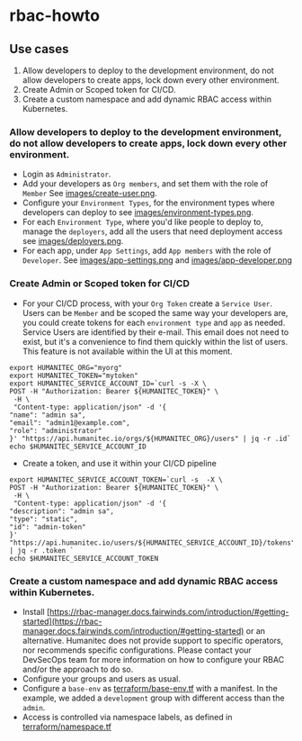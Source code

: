 # rbac-howto

## Use cases
1. Allow developers to deploy to the development environment, do not allow developers to create apps, lock down every other environment.
1. Create Admin or Scoped token for CI/CD.
1. Create a custom namespace and add dynamic RBAC access within Kubernetes.

### Allow developers to deploy to the development environment, do not allow developers to create apps, lock down every other environment.

- Login as `Administrator`.
- Add your developers as `Org members`, and set them with the role of `Member` See [images/create-user.png](images/create-user.png).
- Configure your `Environment Types`, for the environment types where developers can deploy to see [images/environment-types.png](images/environment-types.png).
- For each `Environment Type`, where you'd like people to deploy to, manage the `deployers`, add all the users that need deployment access see [images/deployers.png](images/deployers.png).
- For each app, under `App Settings`, add `App members` with the role of `Developer`. See [images/app-settings.png](images/app-settings.png) and [images/app-developer.png](images/app-developer.png)

### Create Admin or Scoped token for CI/CD
- For your CI/CD process, with your `Org Token` create a `Service User`. Users can be `Member` and be scoped the same way your developers are, you could create tokens for each `environment type` and `app` as needed. Service Users are identified by their e-mail. This email does not need to exist, but it's a convenience to find them quickly within the list of users. This feature is not available within the UI at this moment.

```
export HUMANITEC_ORG="myorg"
export HUMANITEC_TOKEN="mytoken"
export HUMANITEC_SERVICE_ACCOUNT_ID=`curl -s -X \
POST -H "Authorization: Bearer ${HUMANITEC_TOKEN}" \
 -H \
 "Content-type: application/json" -d '{
"name": "admin sa",
"email": "admin1@example.com",
"role": "administrator"
}' "https://api.humanitec.io/orgs/${HUMANITEC_ORG}/users" | jq -r .id`
echo $HUMANITEC_SERVICE_ACCOUNT_ID

```
- Create a token, and use it within your CI/CD pipeline
```
export HUMANITEC_SERVICE_ACCOUNT_TOKEN=`curl -s  -X \
POST -H "Authorization: Bearer ${HUMANITEC_TOKEN}" \
 -H \
 "Content-type: application/json" -d '{
"description": "admin sa",
"type": "static",
"id": "admin-token"
}' "https://api.humanitec.io/users/${HUMANITEC_SERVICE_ACCOUNT_ID}/tokens" | jq -r .token `
echo $HUMANITEC_SERVICE_ACCOUNT_TOKEN
```

### Create a custom namespace and add dynamic RBAC access within Kubernetes.
- Install [https://rbac-manager.docs.fairwinds.com/introduction/#getting-started](https://rbac-manager.docs.fairwinds.com/introduction/#getting-started) or an alternative. Humanitec does not provide support to specific operators, nor recommends specific configurations. Please contact your DevSecOps team for more information on how to configure your RBAC and/or the approach to do so.
- Configure your groups and users as usual.
- Configure a `base-env` as [terraform/base-env.tf](terraform/base-env.tf) with a manifest. In the example, we added a `development` group with different access than the `admin`.
- Access is controlled via namespace labels, as defined in [terraform/namespace.tf](terraform/namespace.tf)